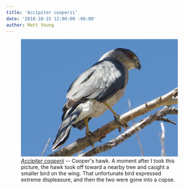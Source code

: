 ```yaml
---
title: 'Accipiter cooperii'
date: '2018-10-15 12:00:00 -06:00'
author: Matt Young
---
```

<figure>
<img src="/uploads/2018/IMG_2531_Coopers_Hawk_600.jpg" alt="Cooper's hawk"/>
<figcaption>
<a href="https://www.allaboutbirds.org/guide/Coopers_Hawk/id"><i>Accipiter cooperii</i></a> -- Cooper's hawk. A moment after I took this picture, the hawk took off toward a nearby tree and caught a smaller bird on the wing. That unfortunate bird expressed extreme displeasure, and then the two were gone into a copse.
</figcaption>
</figure>
